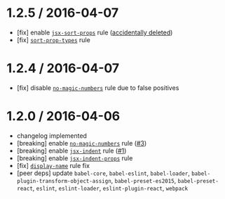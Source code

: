 1.2.5 / 2016-04-07
==================
- [fix] enable [`jsx-sort-props`](https://github.com/yannickcr/eslint-plugin-react/blob/master/docs/rules/jsx-sort-props.md) rule ([accidentally deleted](https://github.com/mxenabled/eslint-config-mx/commit/32b354f146513a812461e3431cb8b2fe6b9bfff6))
- [fix] [`sort-prop-types`](https://github.com/yannickcr/eslint-plugin-react/blob/master/docs/rules/sort-prop-types.md) rule

1.2.4 / 2016-04-07
==================
- [fix] disable [`no-magic-numbers`](http://eslint.org/docs/rules/no-magic-numbers) rule due to false positives

1.2.0 / 2016-04-06
==================
- changelog implemented
- [breaking] enable [`no-magic-numbers`](http://eslint.org/docs/rules/no-magic-numbers) rule ([#3](https://github.com/mxenabled/eslint-config-mx/issues/3))
- [breaking] enable [`jsx-indent`](https://github.com/yannickcr/eslint-plugin-react/blob/master/docs/rules/jsx-indent.md) rule ([#1](https://github.com/mxenabled/eslint-config-mx/issues/1))
- [breaking] enable [`jsx-indent-props`](https://github.com/yannickcr/eslint-plugin-react/blob/master/docs/rules/jsx-indent-props.md) rule
- [fix] [`display-name`](https://github.com/yannickcr/eslint-plugin-react/blob/master/docs/rules/display-name.md#ignoretranspilername) rule fix
- [peer deps] update `babel-core`, `babel-eslint`, `babel-loader`, `babel-plugin-transform-object-assign`, `babel-preset-es2015`, `babel-preset-react`, `eslint`, `eslint-loader`, `eslint-plugin-react`, `webpack`